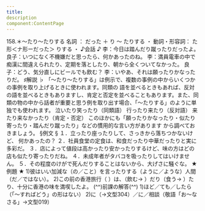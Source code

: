 ```yaml
---
title:
description
component:ContentPage
---
```



158.＊～たり～たりする
名詞 ： だった ＋ り ～ たりする ・
動詞・形容詞： た形＜ナ形ーだった＞ りする ・
♪会話 ♪
李：今日は踏んだり蹴ったりだったよ。
良子：いつになく不機嫌だと思ったら、何かあったのね。
李：満員電車の中で痴漢に間違えられたり、定期を落としたり、朝から全くついてなかった。 良子：どう、気分直しにビールでも飲む？
李：いやあ、それは願ったりかなったりだ。
♯解説 ♭
「～たり～たりする」は例示で、複数の事例の中からいくつかの事例を取り上げるときに使われます。同類の 語を並べるときもあれば、反対の語を並べるときもありますし、肯定と否定を並べることもあります。また、同 類の物の中から話者が重要と思う例を取り出す場合、「～たりする」のように単独でも使われます。
泣いたり笑ったり（同類語） 行ったり来たり（反対語） 来たり来なかったり（肯定・否定）
このほかにも「願ったりかなったり・似たり寄ったり・踏んだり蹴ったり」などの慣用的な言い方があります
から調べておきましょう。
§例文 §
１．立ったり座ったりして、さっきから落ちつかないけど、 何かあったの？
２．社員食堂の定食は、和食だったり中華だったりと実に多彩だ。
３．店によって値段は高かったり安かったりするけど、味の方はどの店も似たり寄ったりだね。
４．未成年者がタバコを吸ったりしてはいけません。
５．その程度のけがで死んだりすることはないから、大げさに騒ぐな。
★例題 ★
1)彼はいい加減な（の／こと）を言ったりする（ように／ような）人間（だ／ではない）。
2)この前の香港旅行（ ）は、（飲む→ ）だり（食う→ ）たり、十分に香港の味を満喫したよ。
(^^)前課の解答(^^)
1)ほど／ても／したら（「～すればどう」の形はない）
2)に（→文型304）／に／相談（敬語「お～なさる」→文型019）
